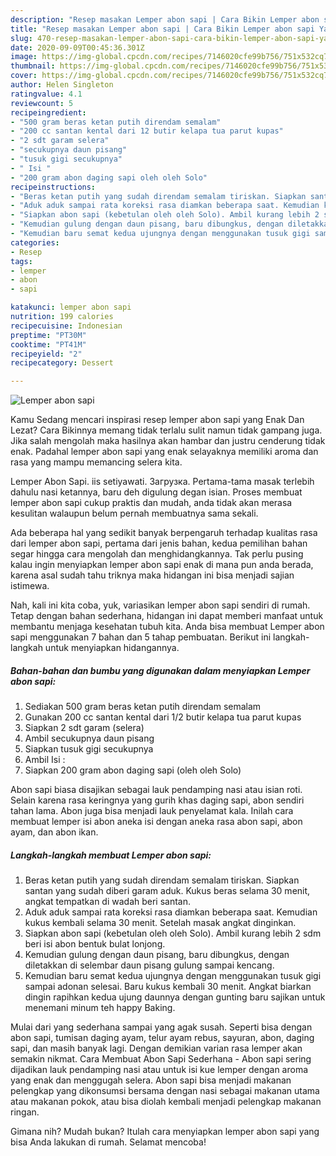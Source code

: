 ```yaml
---
description: "Resep masakan Lemper abon sapi | Cara Bikin Lemper abon sapi Yang Bisa Manjain Lidah"
title: "Resep masakan Lemper abon sapi | Cara Bikin Lemper abon sapi Yang Bisa Manjain Lidah"
slug: 470-resep-masakan-lemper-abon-sapi-cara-bikin-lemper-abon-sapi-yang-bisa-manjain-lidah
date: 2020-09-09T00:45:36.301Z
image: https://img-global.cpcdn.com/recipes/7146020cfe99b756/751x532cq70/lemper-abon-sapi-foto-resep-utama.jpg
thumbnail: https://img-global.cpcdn.com/recipes/7146020cfe99b756/751x532cq70/lemper-abon-sapi-foto-resep-utama.jpg
cover: https://img-global.cpcdn.com/recipes/7146020cfe99b756/751x532cq70/lemper-abon-sapi-foto-resep-utama.jpg
author: Helen Singleton
ratingvalue: 4.1
reviewcount: 5
recipeingredient:
- "500 gram beras ketan putih direndam semalam"
- "200 cc santan kental dari 12 butir kelapa tua parut kupas"
- "2 sdt garam selera"
- "secukupnya daun pisang"
- "tusuk gigi secukupnya"
- " Isi "
- "200 gram abon daging sapi oleh oleh Solo"
recipeinstructions:
- "Beras ketan putih yang sudah direndam semalam tiriskan. Siapkan santan yang sudah diberi garam aduk. Kukus beras selama 30 menit, angkat tempatkan di wadah beri santan."
- "Aduk aduk sampai rata koreksi rasa diamkan beberapa saat. Kemudian kukus kembali selama 30 menit. Setelah masak angkat dinginkan."
- "Siapkan abon sapi (kebetulan oleh oleh Solo). Ambil kurang lebih 2 sdm beri isi abon bentuk bulat lonjong."
- "Kemudian gulung dengan daun pisang, baru dibungkus, dengan diletakkan di selembar daun pisang gulung sampai kencang."
- "Kemudian baru semat kedua ujungnya dengan menggunakan tusuk gigi sampai adonan selesai. Baru kukus kembali 30 menit. Angkat biarkan dingin rapihkan kedua ujung daunnya dengan gunting baru sajikan untuk menemani minum teh happy Baking."
categories:
- Resep
tags:
- lemper
- abon
- sapi

katakunci: lemper abon sapi 
nutrition: 199 calories
recipecuisine: Indonesian
preptime: "PT30M"
cooktime: "PT41M"
recipeyield: "2"
recipecategory: Dessert

---
```



![Lemper abon sapi](https://img-global.cpcdn.com/recipes/7146020cfe99b756/751x532cq70/lemper-abon-sapi-foto-resep-utama.jpg)

Kamu Sedang mencari inspirasi resep lemper abon sapi yang Enak Dan Lezat? Cara Bikinnya memang tidak terlalu sulit namun tidak gampang juga. Jika salah mengolah maka hasilnya akan hambar dan justru cenderung tidak enak. Padahal lemper abon sapi yang enak selayaknya memiliki aroma dan rasa yang mampu memancing selera kita.

Lemper Abon Sapi. iis setiyawati. Загрузка. Pertama-tama masak terlebih dahulu nasi ketannya, baru deh digulung degan isian. Proses membuat lemper abon sapi cukup praktis dan mudah, anda tidak akan merasa kesulitan walaupun belum pernah membuatnya sama sekali.

Ada beberapa hal yang sedikit banyak berpengaruh terhadap kualitas rasa dari lemper abon sapi, pertama dari jenis bahan, kedua pemilihan bahan segar hingga cara mengolah dan menghidangkannya. Tak perlu pusing kalau ingin menyiapkan lemper abon sapi enak di mana pun anda berada, karena asal sudah tahu triknya maka hidangan ini bisa menjadi sajian istimewa.


Nah, kali ini kita coba, yuk, variasikan lemper abon sapi sendiri di rumah. Tetap dengan bahan sederhana, hidangan ini dapat memberi manfaat untuk membantu menjaga kesehatan tubuh kita. Anda bisa membuat Lemper abon sapi menggunakan 7 bahan dan 5 tahap pembuatan. Berikut ini langkah-langkah untuk menyiapkan hidangannya.

<!--inarticleads1-->

##### Bahan-bahan dan bumbu yang digunakan dalam menyiapkan Lemper abon sapi:

1. Sediakan 500 gram beras ketan putih direndam semalam
1. Gunakan 200 cc santan kental dari 1/2 butir kelapa tua parut kupas
1. Siapkan 2 sdt garam (selera)
1. Ambil secukupnya daun pisang
1. Siapkan tusuk gigi secukupnya
1. Ambil  Isi :
1. Siapkan 200 gram abon daging sapi (oleh oleh Solo)


Abon sapi biasa disajikan sebagai lauk pendamping nasi atau isian roti. Selain karena rasa keringnya yang gurih khas daging sapi, abon sendiri tahan lama. Abon juga bisa menjadi lauk penyelamat kala. Inilah cara membuat lemper isi abon aneka isi dengan aneka rasa abon sapi, abon ayam, dan abon ikan. 

<!--inarticleads2-->

##### Langkah-langkah membuat Lemper abon sapi:

1. Beras ketan putih yang sudah direndam semalam tiriskan. Siapkan santan yang sudah diberi garam aduk. Kukus beras selama 30 menit, angkat tempatkan di wadah beri santan.
1. Aduk aduk sampai rata koreksi rasa diamkan beberapa saat. Kemudian kukus kembali selama 30 menit. Setelah masak angkat dinginkan.
1. Siapkan abon sapi (kebetulan oleh oleh Solo). Ambil kurang lebih 2 sdm beri isi abon bentuk bulat lonjong.
1. Kemudian gulung dengan daun pisang, baru dibungkus, dengan diletakkan di selembar daun pisang gulung sampai kencang.
1. Kemudian baru semat kedua ujungnya dengan menggunakan tusuk gigi sampai adonan selesai. Baru kukus kembali 30 menit. Angkat biarkan dingin rapihkan kedua ujung daunnya dengan gunting baru sajikan untuk menemani minum teh happy Baking.


Mulai dari yang sederhana sampai yang agak susah. Seperti bisa dengan abon sapi, tumisan daging ayam, telur ayam rebus, sayuran, abon, daging sapi, dan masih banyak lagi. Dengan demikian varian rasa lemper akan semakin nikmat. Cara Membuat Abon Sapi Sederhana - Abon sapi sering dijadikan lauk pendamping nasi atau untuk isi kue lemper dengan aroma yang enak dan menggugah selera. Abon sapi bisa menjadi makanan pelengkap yang dikonsumsi bersama dengan nasi sebagai makanan utama atau makanan pokok, atau bisa diolah kembali menjadi pelengkap makanan ringan. 

Gimana nih? Mudah bukan? Itulah cara menyiapkan lemper abon sapi yang bisa Anda lakukan di rumah. Selamat mencoba!
